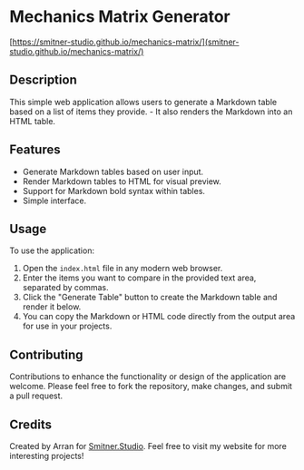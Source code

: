 # Mechanics Matrix Generator
[https://smitner-studio.github.io/mechanics-matrix/](smitner-studio.github.io/mechanics-matrix/)

## Description
This simple web application allows users to generate a Markdown table based on a list of items they provide. - It also renders the Markdown into an HTML table.

## Features
- Generate Markdown tables based on user input.
- Render Markdown tables to HTML for visual preview.
- Support for Markdown bold syntax within tables.
- Simple interface.

## Usage
To use the application:
1. Open the `index.html` file in any modern web browser.
2. Enter the items you want to compare in the provided text area, separated by commas.
3. Click the "Generate Table" button to create the Markdown table and render it below.
4. You can copy the Markdown or HTML code directly from the output area for use in your projects.

## Contributing
Contributions to enhance the functionality or design of the application are welcome. Please feel free to fork the repository, make changes, and submit a pull request.

## Credits
Created by Arran for [Smitner.Studio](https://smitner.studio). Feel free to visit my website for more interesting projects!

